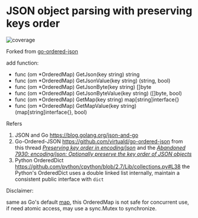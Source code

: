 JSON object parsing with preserving keys order
=============================================

![coverage](https://gitlab.com/c0b/go-ordered-json/badges/master/coverage.svg)

Forked from [go-ordered-json](https://gitlab.com/c0b/go-ordered-json)

add function:

- func (om *OrderedMap) GetJson(key string) string
- func (om *OrderedMap) GetJsonValue(key string) (string, bool)
- func (om *OrderedMap) GetJsonByte(key string) []byte
- func (om *OrderedMap) GetJsonByteValue(key string) ([]byte, bool)
- func (om *OrderedMap) GetMap(key string) map[string]interface{}
- func (om *OrderedMap) GetMapValue(key string) (map[string]interface{}, bool)

Refers

1. JSON and Go        https://blog.golang.org/json-and-go
2. Go-Ordered-JSON    https://github.com/virtuald/go-ordered-json
   from this thread [*Preserving key order in encoding/json*](https://groups.google.com/forum/#!topic/golang-dev/zBQwhm3VfvU)
   and the [*Abandoned 7930: encoding/json: Optionally preserve the key order of JSON objects*](https://go-review.googlesource.com/c/go/+/7930)
3. Python OrderedDict https://github.com/python/cpython/blob/2.7/Lib/collections.py#L38
   the Python's OrderedDict uses a double linked list internally, maintain a consistent public interface with `dict`

Disclaimer:

same as Go's default [map](https://blog.golang.org/go-maps-in-action), this OrderedMap is not safe for concurrent use, if need atomic access, may use a sync.Mutex to synchronize.